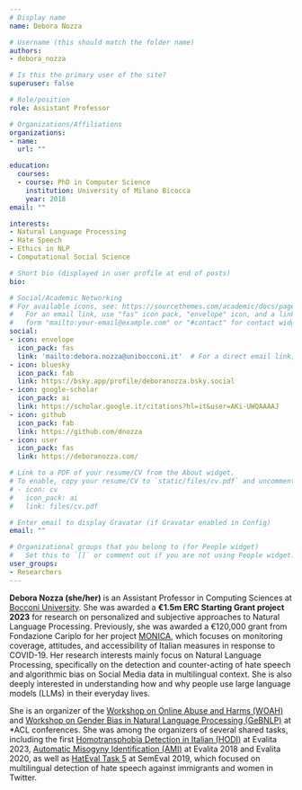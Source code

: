 ```yaml
---
# Display name
name: Debora Nozza

# Username (this should match the folder name)
authors:
- debora_nozza

# Is this the primary user of the site?
superuser: false

# Role/position
role: Assistant Professor

# Organizations/Affiliations
organizations:
- name:
  url: ""

education:
  courses:
  - course: PhD in Computer Science
    institution: University of Milano Bicocca
    year: 2018
email: ""

interests:
- Natural Language Processing
- Hate Speech
- Ethics in NLP
- Computational Social Science

# Short bio (displayed in user profile at end of posts)
bio:

# Social/Academic Networking
# For available icons, see: https://sourcethemes.com/academic/docs/page-builder/#icons
#   For an email link, use "fas" icon pack, "envelope" icon, and a link in the
#   form "mailto:your-email@example.com" or "#contact" for contact widget.
social:
- icon: envelope
  icon_pack: fas
  link: 'mailto:debora.nozza@unibocconi.it'  # For a direct email link, use "mailto:debora.nozza@unibocconi.it".
- icon: bluesky
  icon_pack: fab
  link: https://bsky.app/profile/deboranozza.bsky.social
- icon: google-scholar
  icon_pack: ai
  link: https://scholar.google.it/citations?hl=it&user=AKi-UWQAAAAJ
- icon: github
  icon_pack: fab
  link: https://github.com/dnozza
- icon: user
  icon_pack: fas
  link: https://deboranozza.com/

# Link to a PDF of your resume/CV from the About widget.
# To enable, copy your resume/CV to `static/files/cv.pdf` and uncomment the lines below.
# - icon: cv
#   icon_pack: ai
#   link: files/cv.pdf

# Enter email to display Gravatar (if Gravatar enabled in Config)
email: ""

# Organizational groups that you belong to (for People widget)
#   Set this to `[]` or comment out if you are not using People widget.
user_groups:
- Researchers
---
```


**Debora Nozza (she/her)** is an Assistant Professor in Computing Sciences at [Bocconi University](https:\\www.bocconi.it/). She was awarded a **€1.5m ERC Starting Grant project 2023** for research on personalized and subjective approaches to Natural Language Processing. Previously, she was awarded a €120,000 grant from Fondazione Cariplo for her project [MONICA](https://milanlproc.github.io/project/monitoring_italian_measures_response_covid19/), which focuses on monitoring coverage, attitudes, and accessibility of Italian measures in response to COVID-19. Her research interests mainly focus on Natural Language Processing, specifically on the detection and counter-acting of hate speech and algorithmic bias on Social Media data in multilingual context. She is also deeply interested in understanding how and why people use large language models (LLMs) in their everyday lives.

She is an organizer of the [Workshop on Online Abuse and Harms (WOAH)](https://www.workshopononlineabuse.com/) and [Workshop on Gender Bias in Natural Language Processing (GeBNLP)](https://gebnlp-workshop.github.io/) at *ACL conferences. She was among the organizers of several shared tasks, including the first [Homotransphobia Detection in Italian (HODI)](https://hodi-evalita.github.io/) at Evalita 2023, [Automatic Misogyny Identification (AMI)](\url{https://amievalita2020.github.io}) at Evalita 2018 and Evalita 2020, as well as [HatEval Task 5](http://alt.qcri.org/semeval2019/) at SemEval 2019, which focused on multilingual detection of hate speech against immigrants and women in Twitter.

